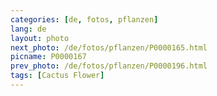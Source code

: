 ```yaml
---
categories: [de, fotos, pflanzen]
lang: de
layout: photo
next_photo: /de/fotos/pflanzen/P0000165.html
picname: P0000167
prev_photo: /de/fotos/pflanzen/P0000196.html
tags: [Cactus Flower]
---
```

